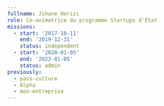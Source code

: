 ```yaml
---
fullname: Jihane Herizi
role: Co-animatrice du programme Startups d'État
missions:	
  - start: '2017-10-11'	 
    end: '2019-12-31'	    
    status: independent
  - start: '2020-01-05'
    end: '2023-01-05'
    status: admin
previously:
  - pass-culture
  - Alpha
  - mon-entreprise
---
```

